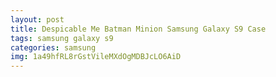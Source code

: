 ```yaml
---
layout: post
title: Despicable Me Batman Minion Samsung Galaxy S9 Case
tags: samsung galaxy s9
categories: samsung
img: 1a49hfRL8rGstVileMXdOgMDBJcLO6AiD
---
```

